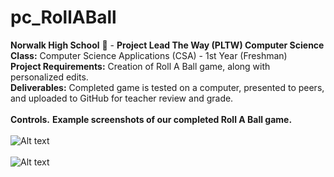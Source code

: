 # pc_RollABall
<b>Norwalk High School</b> :school: - <b>Project Lead The Way (PLTW) Computer Science</b><br>
<b>Class:</b> Computer Science Applications (CSA) - 1st Year (Freshman)<br>
<b>Project Requirements:</b> Creation of Roll A Ball game, along with personalized edits.<br>
<b>Deliverables:</b> Completed game is tested on a computer, presented to peers, and uploaded to GitHub for teacher review and grade.   
<br>
<b>Controls.</b>
<b>Example screenshots of our completed Roll A Ball game.</b><br><br>
![Alt text](https://github.com/pcephass/pc_RollABall/blob/master/screenshots/pic1.jpg)
<br><br>
![Alt text](https://github.com/pcephass/pc_RollABall/blob/master/screenshots/pic2.jpg)
<br><br>

